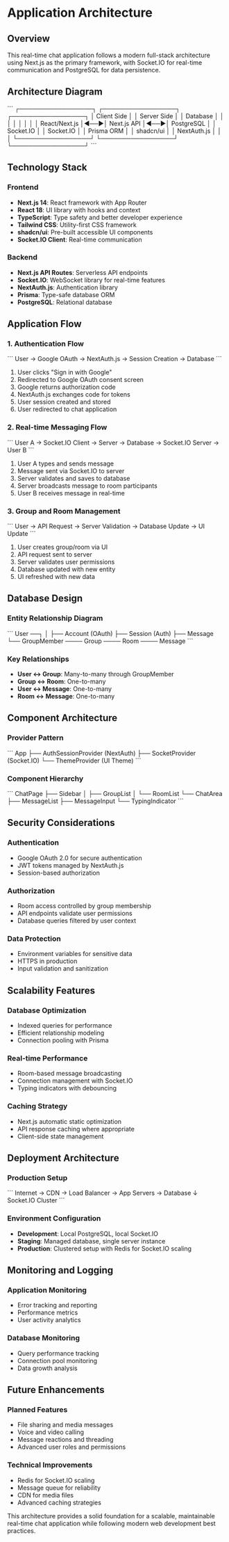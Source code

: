 # Application Architecture

## Overview

This real-time chat application follows a modern full-stack architecture using Next.js as the primary framework, with Socket.IO for real-time communication and PostgreSQL for data persistence.

## Architecture Diagram

\`\`\`
┌─────────────────┐    ┌─────────────────┐    ┌─────────────────┐
│   Client Side   │    │   Server Side   │    │    Database     │
│                 │    │                 │    │                 │
│  React/Next.js  │◄──►│  Next.js API    │◄──►│  PostgreSQL     │
│  Socket.IO      │    │  Socket.IO      │    │  Prisma ORM     │
│  shadcn/ui      │    │  NextAuth.js    │    │                 │
└─────────────────┘    └─────────────────┘    └─────────────────┘
\`\`\`

## Technology Stack

### Frontend
- **Next.js 14**: React framework with App Router
- **React 18**: UI library with hooks and context
- **TypeScript**: Type safety and better developer experience
- **Tailwind CSS**: Utility-first CSS framework
- **shadcn/ui**: Pre-built accessible UI components
- **Socket.IO Client**: Real-time communication

### Backend
- **Next.js API Routes**: Serverless API endpoints
- **Socket.IO**: WebSocket library for real-time features
- **NextAuth.js**: Authentication library
- **Prisma**: Type-safe database ORM
- **PostgreSQL**: Relational database

## Application Flow

### 1. Authentication Flow
\`\`\`
User → Google OAuth → NextAuth.js → Session Creation → Database
\`\`\`

1. User clicks "Sign in with Google"
2. Redirected to Google OAuth consent screen
3. Google returns authorization code
4. NextAuth.js exchanges code for tokens
5. User session created and stored
6. User redirected to chat application

### 2. Real-time Messaging Flow
\`\`\`
User A → Socket.IO Client → Server → Database → Socket.IO Server → User B
\`\`\`

1. User A types and sends message
2. Message sent via Socket.IO to server
3. Server validates and saves to database
4. Server broadcasts message to room participants
5. User B receives message in real-time

### 3. Group and Room Management
\`\`\`
User → API Request → Server Validation → Database Update → UI Update
\`\`\`

1. User creates group/room via UI
2. API request sent to server
3. Server validates user permissions
4. Database updated with new entity
5. UI refreshed with new data

## Database Design

### Entity Relationship Diagram
\`\`\`
User ──┐
       │
       ├── Account (OAuth)
       ├── Session (Auth)
       ├── Message
       └── GroupMember ──── Group ──── Room ──── Message
\`\`\`

### Key Relationships
- **User ↔ Group**: Many-to-many through GroupMember
- **Group ↔ Room**: One-to-many
- **User ↔ Message**: One-to-many
- **Room ↔ Message**: One-to-many

## Component Architecture

### Provider Pattern
\`\`\`
App
├── AuthSessionProvider (NextAuth)
├── SocketProvider (Socket.IO)
└── ThemeProvider (UI Theme)
\`\`\`

### Component Hierarchy
\`\`\`
ChatPage
├── Sidebar
│   ├── GroupList
│   └── RoomList
└── ChatArea
    ├── MessageList
    ├── MessageInput
    └── TypingIndicator
\`\`\`

## Security Considerations

### Authentication
- Google OAuth 2.0 for secure authentication
- JWT tokens managed by NextAuth.js
- Session-based authorization

### Authorization
- Room access controlled by group membership
- API endpoints validate user permissions
- Database queries filtered by user context

### Data Protection
- Environment variables for sensitive data
- HTTPS in production
- Input validation and sanitization

## Scalability Features

### Database Optimization
- Indexed queries for performance
- Efficient relationship modeling
- Connection pooling with Prisma

### Real-time Performance
- Room-based message broadcasting
- Connection management with Socket.IO
- Typing indicators with debouncing

### Caching Strategy
- Next.js automatic static optimization
- API response caching where appropriate
- Client-side state management

## Deployment Architecture

### Production Setup
\`\`\`
Internet → CDN → Load Balancer → App Servers → Database
                                      ↓
                               Socket.IO Cluster
\`\`\`

### Environment Configuration
- **Development**: Local PostgreSQL, local Socket.IO
- **Staging**: Managed database, single server instance
- **Production**: Clustered setup with Redis for Socket.IO scaling

## Monitoring and Logging

### Application Monitoring
- Error tracking and reporting
- Performance metrics
- User activity analytics

### Database Monitoring
- Query performance tracking
- Connection pool monitoring
- Data growth analysis

## Future Enhancements

### Planned Features
- File sharing and media messages
- Voice and video calling
- Message reactions and threading
- Advanced user roles and permissions

### Technical Improvements
- Redis for Socket.IO scaling
- Message queue for reliability
- CDN for media files
- Advanced caching strategies

This architecture provides a solid foundation for a scalable, maintainable real-time chat application while following modern web development best practices.
